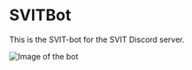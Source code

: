 # SVITBot
This is the SVIT-bot for the SVIT Discord server.

![Image of the bot](https://o11.dev/botten.PN)

